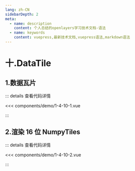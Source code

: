 ```yaml
---
lang: zh-CN
sidebarDepth: 2
meta:
  - name: description
    content: 个人总结的openlayers学习技术文档-语法
  - name: keywords
    content: vuepress,最新技术文档,vuepress语法,markdown语法
---
```


# 十.DataTile

## 1.数据瓦片

  <Container url="/resume/?type=openlayers&name=1-4-10-1.vue" />

::: details 查看代码详情

<<< components/demo/1-4-10-1.vue

:::

## 2.渲染 16 位 NumpyTiles

  <Container url="/resume/?type=openlayers&name=1-4-10-2.vue" />

::: details 查看代码详情

<<< components/demo/1-4-10-2.vue

:::
